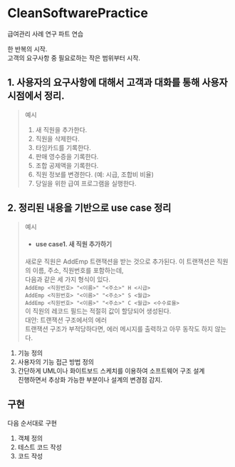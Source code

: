 # CleanSoftwarePractice  

급여관리 사례 연구 파트 연습  

한 반복의 시작.  
고객의 요구사항 중 필요로하는 작은 범위부터 시작.  

## 1. 사용자의 요구사항에 대해서 고객과 대화를 통해 사용자 시점에서 정리.  
> 예시  
> 1. 새 직원을 추가한다.  
> 2. 직원을 삭제한다.  
> 3. 타임카드를 기록한다.  
> 4. 판매 영수증을 기록한다.  
> 5. 조합 공제액을 기록한다.  
> 6. 직원 정보를 변경한다. (예: 시급, 조합비 비율)  
> 7. 당일을 위한 급여 프로그램을 실행한다.  

## 2. 정리된 내용을 기반으로 use case 정리
> 예시  
> - #### use case1. 새 직원 추가하기  
> 새로운 직원은 AddEmp 트랜잭션을 받는 것으로 추가된다. 이 트랜잭션은 직원의 이름, 주소, 직원번호를 포함하는데,  
> 다음과 같은 세 가지 형식이 있다.  
> ` AddEmp <직원번호> "<이름>" "<주소>" H <시급> `  
> ` AddEmp <직원번호> "<이름>" "<주소>" S <월급> `  
> ` AddEmp <직원번호> "<이름>" "<주소>" C <월급> <수수료율> `  
> 이 직원의 레코드 필드는 적절히 값이 할당되어 생성된다.  
> 대안: 트랜잭션 구조에서의 에러  
> 트랜잭션 구조가 부적당하다면, 에러 메시지를 출력하고 아무 동작도 하지 않는다.  

1. 기능 정의  
2. 사용자의 기능 접근 방법 정의  
3. 간단하게 UML이나 화이트보드 스케치를 이용하여 소프트웨어 구조 설계  
진행하면서 추상화 가능한 부분이나 설계의 변경점 감지.  

## 구현
다음 순서대로 구현  
1. 객체 정의  
2. 테스트 코드 작성  
3. 코드 작성  
